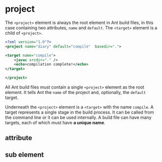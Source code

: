 # project

The `<project>` element is always the root element in Ant build files, in this case containing two attributes, `name` and `default`. The `<target>` element is a child of `<project>`.

```xml
<?xml version="1.0"?>
<project name="diary" default="compile"  basedir=".">

<target name="compile">
    <javac srcdir="." />
    <echo>compilation complete!</echo>
</target>

</project>
```

All Ant build files must contain a single `<project>` element as the root element. It tells Ant the `name` of the project and, optionally, the `default` target.

Underneath the `<project>` element is a `<target>` with the name `compile`. A target represents a single stage in the build process. It can be called from the command line or it can be used internally. A build file can have many targets, each of which must have **a unique name**.

## attribute


## sub element













